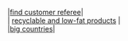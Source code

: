 |[find customer referee](https://github.com/juba97/LeetCode-Solutions/blob/main/0584-find-customer-referee/0584-find-customer-referee.sql)|
<br>
| [recyclable and low-fat products](https://github.com/juba97/LeetCode-Solutions/tree/master/1908-recyclable-and-low-fat-products) |
<br>
|[big countries](https://github.com/juba97/LeetCode-Solutions/blob/main/0595-big-countries/0595-big-countries.sql)|
<br>

<!---LeetCode Topics End-->
